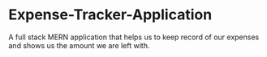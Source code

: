 # Expense-Tracker-Application
A full stack MERN application that helps us to keep record of our expenses and shows us the amount we are left with.
